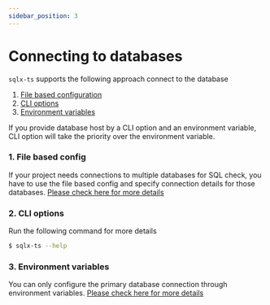 ```yaml
---
sidebar_position: 3
---
```


# Connecting to databases

`sqlx-ts` supports the following approach connect to the database

1. [File based configuration](/connect/config-file)
2. [CLI options](#2-cli-options)
3. [Environment variables](/connect/environment-variables)

If you provide database host by a CLI option and an environment variable, CLI option will take
the priority over the environment variable.

### 1. File based config

If your project needs connections to multiple databases for SQL check, you have to use the file
based config and specify connection details for those databases. [Please check here for more details](/connect/config-file)

### 2. CLI options

Run the following command for more details

```bash
$ sqlx-ts --help
```

### 3. Environment variables

You can only configure the primary database connection through environment variables. [Please check here for more details](/connect/environment-variables)
